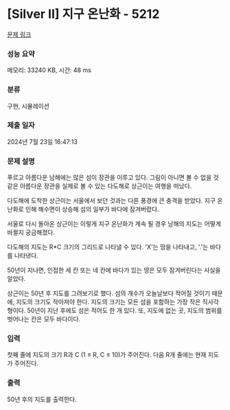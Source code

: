 # [Silver II] 지구 온난화 - 5212 

[문제 링크](https://www.acmicpc.net/problem/5212) 

### 성능 요약

메모리: 33240 KB, 시간: 48 ms

### 분류

구현, 시뮬레이션

### 제출 일자

2024년 7월 23일 16:47:13

### 문제 설명

<p>푸르고 아름다운 남해에는 많은 섬이 장관을 이루고 있다. 그림이 아니면 볼 수 없을 것 같은 아름다운 장관을 실제로 볼 수 있는 다도해로 상근이는 여행을 떠났다.</p>

<p>다도해에 도착한 상근이는 서울에서 보던 것과는 다른 풍경에 큰 충격을 받았다. 지구 온난화로 인해 해수면이 상승해 섬의 일부가 바다에 잠겨버렸다.</p>

<p>서울로 다시 돌아온 상근이는 이렇게 지구 온난화가 계속 될 경우 남해의 지도는 어떻게 바뀔지 궁금해졌다.</p>

<p>다도해의 지도는 R*C 크기의 그리드로 나타낼 수 있다. 'X'는 땅을 나타내고, '.'는 바다를 나타낸다.</p>

<p>50년이 지나면, 인접한 세 칸 또는 네 칸에 바다가 있는 땅은 모두 잠겨버린다는 사실을 알았다.</p>

<p>상근이는 50년 후 지도를 그려보기로 했다. 섬의 개수가 오늘날보다 적어질 것이기 때문에, 지도의 크기도 작아져야 한다. 지도의 크기는 모든 섬을 포함하는 가장 작은 직사각형이다. 50년이 지난 후에도 섬은 적어도 한 개 있다. 또, 지도에 없는 곳, 지도의 범위를 벗어나는 칸은 모두 바다이다.</p>

### 입력 

 <p>첫째 줄에 지도의 크기 R과 C (1 ≤ R, C ≤ 10)가 주어진다. 다음 R개 줄에는 현재 지도가 주어진다.</p>

### 출력 

 <p>50년 후의 지도를 출력한다.</p>

